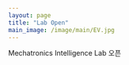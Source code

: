 ```yaml
---
layout: page
title: "Lab Open"
main_image: /image/main/EV.jpg
---
```


Mechatronics Intelligence Lab 오픈

